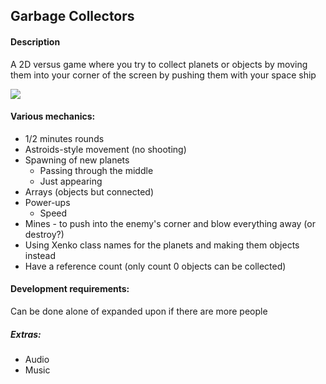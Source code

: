 ## Garbage Collectors

#### Description
A 2D versus game where you try to collect planets or objects by moving them into your corner of the screen by pushing them with your space ship

![](https://i.imgur.com/hoPPCN3.png)

#### Various mechanics:
* 1/2 minutes rounds
* Astroids-style movement (no shooting)
* Spawning of new planets
    * Passing through the middle
    * Just appearing
* Arrays (objects but connected)
* Power-ups
    * Speed
* Mines - to push into the enemy's corner and blow everything away (or destroy?)
* Using Xenko class names for the planets and making them objects instead
* Have a reference count (only count 0 objects can be collected)

#### Development requirements:

Can be done alone of expanded upon if there are more people

##### Extras:

* Audio
* Music
